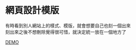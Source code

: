 # 網頁設計模版

有時看到別人網站上的樣式、模版，就會想要自己也刻一個出來<br>
刻出來之後不想刪除覺得很可惜，就決定統一放在一個地方了

[DEMO](https://lucashsu95.github.io/webDesign)